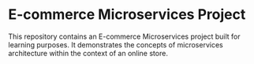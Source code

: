 # E-commerce Microservices Project

This repository contains an E-commerce Microservices project built for learning purposes. It demonstrates the concepts of microservices architecture within the context of an online store.
